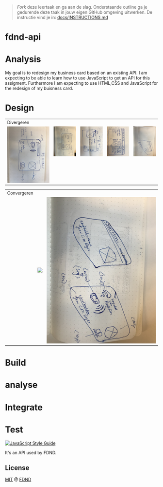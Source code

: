 > _Fork_ deze leertaak en ga aan de slag. Onderstaande outline ga je gedurende deze taak in jouw eigen GitHub omgeving uitwerken. De instructie vind je in: [docs/INSTRUCTIONS.md](docs/INSTRUCTIONS.md)

# fdnd-api

# Analysis  
My goal is to redesign my business card based on an existing API.
I am expecting to be able to learn how to use JavaScript to 
get an API for this assigment. Furthermore I am expecting to 
use HTML,CSS and JavaScript for the redesign of my buisness card. 


 
# Design

<table>
  <tr>
    <td>Divergeren</td>
  
  </tr>
  <tr>
    <td valign="top"><img src="IMG_1766.jpg"></td>
    <td valign="top"><img src="IMG_1767.jpg"></td>
   <td valign="top"><img src="IMG_1768.jpg"></td>
    <td valign="top"><img src="IMG_1769.jpg"></td>
      <td valign="top"><img src="IMG_1772.jpg"></td>
 </table>
 
 <table>
  <tr> <td> Convergeren</td> 
  </tr>
  <tr>     <td valign="top"><img src=" "></td> 
  <td><img src="MG_1770.jpg"></img></td>
  <td valign="top"><img src="IMG_1771.jpg"></td></tr>
  </table>
  
  # Build 
  
  # analyse

  # Integrate
  
  # Test 

[![JavaScript Style Guide][javascript-style-guide-badge]][standard]

It's an API used by FDND.

## License

[MIT](LICENSE) @ [FDND][fdnd]

<!-- Definitions -->

[fdnd]: https://fdnd.nl
[javascript-style-guide-badge]: https://img.shields.io/badge/code%20style-standard-brightgreen.svg
[standard]: https://standardjs.com/
